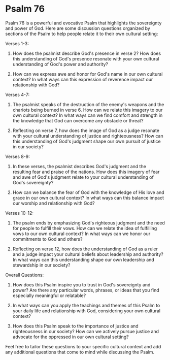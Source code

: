 # Psalm 76

Psalm 76 is a powerful and evocative Psalm that highlights the sovereignty and power of God. Here are some discussion questions organized by sections of the Psalm to help people relate it to their own cultural setting:

Verses 1-3:

1. How does the psalmist describe God's presence in verse 2? How does this understanding of God's presence resonate with your own cultural understanding of God's power and authority?

2. How can we express awe and honor for God's name in our own cultural context? In what ways can this expression of reverence impact our relationship with God?

Verses 4-7:

1. The psalmist speaks of the destruction of the enemy's weapons and the chariots being burned in verse 6. How can we relate this imagery to our own cultural context? In what ways can we find comfort and strength in the knowledge that God can overcome any obstacle or threat?

2. Reflecting on verse 7, how does the image of God as a judge resonate with your cultural understanding of justice and righteousness? How can this understanding of God's judgment shape our own pursuit of justice in our society?

Verses 8-9:

1. In these verses, the psalmist describes God's judgment and the resulting fear and praise of the nations. How does this imagery of fear and awe of God's judgment relate to your cultural understanding of God's sovereignty?

2. How can we balance the fear of God with the knowledge of His love and grace in our own cultural context? In what ways can this balance impact our worship and relationship with God?

Verses 10-12:

1. The psalm ends by emphasizing God's righteous judgment and the need for people to fulfill their vows. How can we relate the idea of fulfilling vows to our own cultural context? In what ways can we honor our commitments to God and others?

2. Reflecting on verse 12, how does the understanding of God as a ruler and a judge impact your cultural beliefs about leadership and authority? In what ways can this understanding shape our own leadership and stewardship in our society?

Overall Questions:

1. How does this Psalm inspire you to trust in God's sovereignty and power? Are there any particular words, phrases, or ideas that you find especially meaningful or relatable?

2. In what ways can you apply the teachings and themes of this Psalm to your daily life and relationship with God, considering your own cultural context?

3. How does this Psalm speak to the importance of justice and righteousness in our society? How can we actively pursue justice and advocate for the oppressed in our own cultural setting?

Feel free to tailor these questions to your specific cultural context and add any additional questions that come to mind while discussing the Psalm.